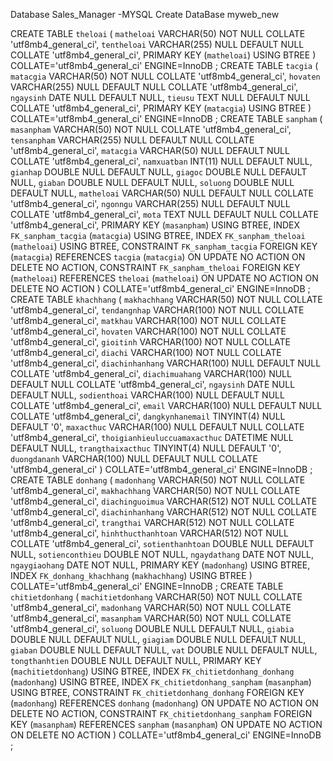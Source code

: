 Database Sales_Manager -MYSQL
Create DataBase myweb_new

CREATE TABLE `theloai` (
	`matheloai` VARCHAR(50) NOT NULL COLLATE 'utf8mb4_general_ci',
	`tentheloai` VARCHAR(255) NULL DEFAULT NULL COLLATE 'utf8mb4_general_ci',
	PRIMARY KEY (`matheloai`) USING BTREE
)
COLLATE='utf8mb4_general_ci'
ENGINE=InnoDB
;
CREATE TABLE `tacgia` (
	`matacgia` VARCHAR(50) NOT NULL COLLATE 'utf8mb4_general_ci',
	`hovaten` VARCHAR(255) NULL DEFAULT NULL COLLATE 'utf8mb4_general_ci',
	`ngaysinh` DATE NULL DEFAULT NULL,
	`tieusu` TEXT NULL DEFAULT NULL COLLATE 'utf8mb4_general_ci',
	PRIMARY KEY (`matacgia`) USING BTREE
)
COLLATE='utf8mb4_general_ci'
ENGINE=InnoDB
;
CREATE TABLE `sanpham` (
	`masanpham` VARCHAR(50) NOT NULL COLLATE 'utf8mb4_general_ci',
	`tensanpham` VARCHAR(255) NULL DEFAULT NULL COLLATE 'utf8mb4_general_ci',
	`matacgia` VARCHAR(50) NULL DEFAULT NULL COLLATE 'utf8mb4_general_ci',
	`namxuatban` INT(11) NULL DEFAULT NULL,
	`gianhap` DOUBLE NULL DEFAULT NULL,
	`giagoc` DOUBLE NULL DEFAULT NULL,
	`giaban` DOUBLE NULL DEFAULT NULL,
	`soluong` DOUBLE NULL DEFAULT NULL,
	`matheloai` VARCHAR(50) NULL DEFAULT NULL COLLATE 'utf8mb4_general_ci',
	`ngonngu` VARCHAR(255) NULL DEFAULT NULL COLLATE 'utf8mb4_general_ci',
	`mota` TEXT NULL DEFAULT NULL COLLATE 'utf8mb4_general_ci',
	PRIMARY KEY (`masanpham`) USING BTREE,
	INDEX `FK_sanpham_tacgia` (`matacgia`) USING BTREE,
	INDEX `FK_sanpham_theloai` (`matheloai`) USING BTREE,
	CONSTRAINT `FK_sanpham_tacgia` FOREIGN KEY (`matacgia`) REFERENCES `tacgia` (`matacgia`) ON UPDATE NO ACTION ON DELETE NO ACTION,
	CONSTRAINT `FK_sanpham_theloai` FOREIGN KEY (`matheloai`) REFERENCES `theloai` (`matheloai`) ON UPDATE NO ACTION ON DELETE NO ACTION
)
COLLATE='utf8mb4_general_ci'
ENGINE=InnoDB
;
CREATE TABLE `khachhang` (
	`makhachhang` VARCHAR(50) NOT NULL COLLATE 'utf8mb4_general_ci',
	`tendangnhap` VARCHAR(100) NOT NULL COLLATE 'utf8mb4_general_ci',
	`matkhau` VARCHAR(100) NOT NULL COLLATE 'utf8mb4_general_ci',
	`hovaten` VARCHAR(100) NOT NULL COLLATE 'utf8mb4_general_ci',
	`gioitinh` VARCHAR(100) NOT NULL COLLATE 'utf8mb4_general_ci',
	`diachi` VARCHAR(100) NOT NULL COLLATE 'utf8mb4_general_ci',
	`diachinhanhang` VARCHAR(100) NULL DEFAULT NULL COLLATE 'utf8mb4_general_ci',
	`diachimuahang` VARCHAR(100) NULL DEFAULT NULL COLLATE 'utf8mb4_general_ci',
	`ngaysinh` DATE NULL DEFAULT NULL,
	`sodienthoai` VARCHAR(100) NULL DEFAULT NULL COLLATE 'utf8mb4_general_ci',
	`email` VARCHAR(100) NULL DEFAULT NULL COLLATE 'utf8mb4_general_ci',
	`dangkynhanemail` TINYINT(4) NULL DEFAULT '0',
	`maxacthuc` VARCHAR(100) NULL DEFAULT NULL COLLATE 'utf8mb4_general_ci',
	`thoigianhieuluccuamaxacthuc` DATETIME NULL DEFAULT NULL,
	`trangthaixacthuc` TINYINT(4) NULL DEFAULT '0',
	`duongdananh` VARCHAR(100) NULL DEFAULT NULL COLLATE 'utf8mb4_general_ci'
)
COLLATE='utf8mb4_general_ci'
ENGINE=InnoDB
;
CREATE TABLE `donhang` (
	`madonhang` VARCHAR(50) NOT NULL COLLATE 'utf8mb4_general_ci',
	`makhachhang` VARCHAR(50) NOT NULL COLLATE 'utf8mb4_general_ci',
	`diachinguoimua` VARCHAR(512) NOT NULL COLLATE 'utf8mb4_general_ci',
	`diachinhanhang` VARCHAR(512) NOT NULL COLLATE 'utf8mb4_general_ci',
	`trangthai` VARCHAR(512) NOT NULL COLLATE 'utf8mb4_general_ci',
	`hinhthucthanhtoan` VARCHAR(512) NOT NULL COLLATE 'utf8mb4_general_ci',
	`sotienthanhtoan` DOUBLE NULL DEFAULT NULL,
	`sotienconthieu` DOUBLE NOT NULL,
	`ngaydathang` DATE NOT NULL,
	`ngaygiaohang` DATE NOT NULL,
	PRIMARY KEY (`madonhang`) USING BTREE,
	INDEX `FK_donhang_khachhang` (`makhachhang`) USING BTREE
)
COLLATE='utf8mb4_general_ci'
ENGINE=InnoDB
;
CREATE TABLE `chitietdonhang` (
	`machitietdonhang` VARCHAR(50) NOT NULL COLLATE 'utf8mb4_general_ci',
	`madonhang` VARCHAR(50) NOT NULL COLLATE 'utf8mb4_general_ci',
	`masanpham` VARCHAR(50) NOT NULL COLLATE 'utf8mb4_general_ci',
	`soluong` DOUBLE NULL DEFAULT NULL,
	`giabia` DOUBLE NULL DEFAULT NULL,
	`giagiam` DOUBLE NULL DEFAULT NULL,
	`giaban` DOUBLE NULL DEFAULT NULL,
	`vat` DOUBLE NULL DEFAULT NULL,
	`tongthanhtien` DOUBLE NULL DEFAULT NULL,
	PRIMARY KEY (`machitietdonhang`) USING BTREE,
	INDEX `FK_chitietdonhang_donhang` (`madonhang`) USING BTREE,
	INDEX `FK_chitietdonhang_sanpham` (`masanpham`) USING BTREE,
	CONSTRAINT `FK_chitietdonhang_donhang` FOREIGN KEY (`madonhang`) REFERENCES `donhang` (`madonhang`) ON UPDATE NO ACTION ON DELETE NO ACTION,
	CONSTRAINT `FK_chitietdonhang_sanpham` FOREIGN KEY (`masanpham`) REFERENCES `sanpham` (`masanpham`) ON UPDATE NO ACTION ON DELETE NO ACTION
)
COLLATE='utf8mb4_general_ci'
ENGINE=InnoDB
;

